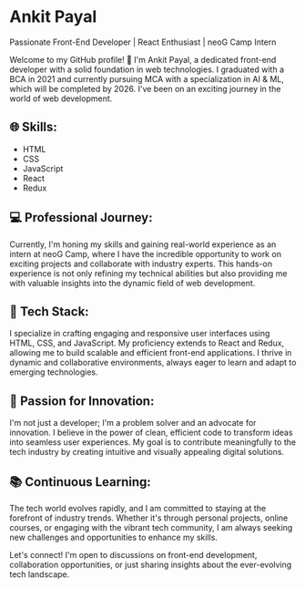 # Ankit Payal

Passionate Front-End Developer | React Enthusiast | neoG Camp Intern

Welcome to my GitHub profile! 👋 I'm Ankit Payal, a dedicated front-end developer with a solid foundation in web technologies. I graduated with a BCA in 2021 and currently pursuing MCA with a specialization in AI & ML, which will be completed by 2026. I've been on an exciting journey in the world of web development.

## 🌐 Skills:

- HTML
- CSS
- JavaScript
- React
- Redux

## 💻 Professional Journey:

Currently, I'm honing my skills and gaining real-world experience as an intern at neoG Camp, where I have the incredible opportunity to work on exciting projects and collaborate with industry experts. This hands-on experience is not only refining my technical abilities but also providing me with valuable insights into the dynamic field of web development.

## 🔧 Tech Stack:

I specialize in crafting engaging and responsive user interfaces using HTML, CSS, and JavaScript. My proficiency extends to React and Redux, allowing me to build scalable and efficient front-end applications. I thrive in dynamic and collaborative environments, always eager to learn and adapt to emerging technologies.

## 🌟 Passion for Innovation:

I'm not just a developer; I'm a problem solver and an advocate for innovation. I believe in the power of clean, efficient code to transform ideas into seamless user experiences. My goal is to contribute meaningfully to the tech industry by creating intuitive and visually appealing digital solutions.

## 📚 Continuous Learning:

The tech world evolves rapidly, and I am committed to staying at the forefront of industry trends. Whether it's through personal projects, online courses, or engaging with the vibrant tech community, I am always seeking new challenges and opportunities to enhance my skills.

Let's connect! I'm open to discussions on front-end development, collaboration opportunities, or just sharing insights about the ever-evolving tech landscape.
